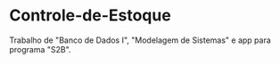 # Controle-de-Estoque
Trabalho de "Banco de Dados I", "Modelagem de Sistemas" e app para programa "S2B".
